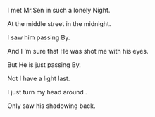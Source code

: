 I met Mr.Sen in such a lonely Night.

At the middle street in the midnight.

I saw him passing By.

And I ‘m sure that He was shot me with his eyes.

But He is just passing By.

Not I have a light last.

I just turn my head around .

Only saw his shadowing back.



<!-- ##{"timestamp":1313167800}## -->